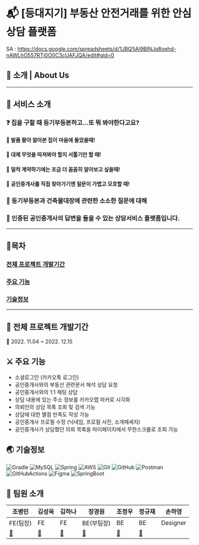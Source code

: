 # :mailbox_with_mail: [등대지기] 부동산 안전거래를 위한 안심 상담 플랫폼 

SA : https://docs.google.com/spreadsheets/d/1JBQ1iAl9BINJq8oehd-nAWLhO557RTj0O0C3cUAFJQA/edit#gid=0

## :house_with_garden: 소개 | About Us 

---

## :tada: 서비스 소개


### :question: 집을 구할 때 등기부등본하고...또 뭐 봐야한다고요?

#### :honey_pot: 발품 팔아 알아본 집이 마음에 들었을때!

#### :honey_pot: 대체 무엇을 따져봐야 할지 서툴기만 할 때!

#### :honey_pot: 덜컥 계약하기에는 조금 더 꼼꼼히 알아보고 싶을때!

#### :honey_pot: 공인중개사를 직접 찾아가기엔 질문이 가볍고 모호할 때!    

    

### :lock_with_ink_pen: 등기부등본과 건축물대장에 관련한 소소한 질문에 대해     

### :briefcase: 인증된 공인중개사의 답변을 들을 수 있는 상담서비스 플랫폼입니다.

---

## 📜목차 

### [전체 프로젝트 개발기간](#전체-프로젝트-개발기간)  
### [주요 기능](#주요-기능)
### [기술정보](#기술정보)
---

## :calendar: 전체 프로젝트 개발기간  

:pushpin: 2022. 11.04 ~ 2022. 12.15

## :crossed_swords: 주요 기능   
* 소셜로그인 (카카오톡 로그인)
* 공인중개사와의 부동산 관련문서 해석 상담 요청 
* 공인중개사와의 1:1 채팅 상담
* 상담 내용에 있는 주소 정보를 카카오맵 마커로 시각화
* 의뢰인의 상담 목록 조회 및 검색 기능
* 상담에 대한 별점 만족도 작성 가능
* 공인중개사 프로필 수정 (닉네임, 프로필 사진, 소개메세지)
* 공인중개사가 상담했던 의뢰 목록을 마이페이지에서 무한스크롤로 조회 가능 


## :earth_asia: 기술정보

![Gradle](https://img.shields.io/badge/Gradle-02303A.svg?style=for-the-badge&logo=Gradle&logoColor=white)
![MySQL](https://img.shields.io/badge/mysql-%2300f.svg?style=for-the-badge&logo=mysql&logoColor=white)
![Spring](https://img.shields.io/badge/spring-%236DB33F.svg?style=for-the-badge&logo=spring&logoColor=white)
![AWS](https://img.shields.io/badge/AWS-%23FF9900.svg?style=for-the-badge&logo=amazon-aws&logoColor=white)
![Git](https://img.shields.io/badge/git-%23F05033.svg?style=for-the-badge&logo=git&logoColor=white)
![GitHub](https://img.shields.io/badge/github-%23121011.svg?style=for-the-badge&logo=github&logoColor=white)
![Postman](https://img.shields.io/badge/Postman-FF6C37?style=for-the-badge&logo=postman&logoColor=white)
![GitHubActions](https://img.shields.io/badge/githubactions-2088FF?style=for-the-badge&logo=githubactions&logoColor=white)
![Figma](https://img.shields.io/badge/figma-F24E1E?style=for-the-badge&logo=figma&logoColor=white)
![SpringBoot](https://img.shields.io/badge/springboot-6DB33F?style=for-the-badge&logo=springboot&logoColor=white)    


## :flamingo: 팀원 소개 

|조병민|김성욱|김하나|장경원|조정우|정규재|손하영|
|----|----|----|----|----|----|----|
|FE(팀장)|FE|FE|BE(부팀장)|BE|BE|Designer|
|[:link:](https://github.com/merrybmc)|[:link:](https://github.com/ksu930)|[:link:](https://github.com/superrookie8)|[:link:](https://github.com/Whylano)|[:link:](https://github.com/jjw0611)|[:link:](https://github.com/kyujae-Jung)||
